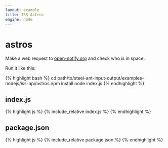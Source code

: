 ```yaml
---
layout: example
title: ISS Astros
engine: node
---
```


astros
======

Make a web request to [open-notify.org](http://open-notify.org/) and check who is in space.  

Run it like this:

{% highlight bash %}
cd path/to/steel-ant-input-output/examples-nodejs/iss-api/astros
npm install
node index.js
{% endhighlight %}

## index.js  

{% highlight js %}
{% include_relative index.js %}
{% endhighlight %}

## package.json  

{% highlight js %}
{% include_relative package.json %}
{% endhighlight %}